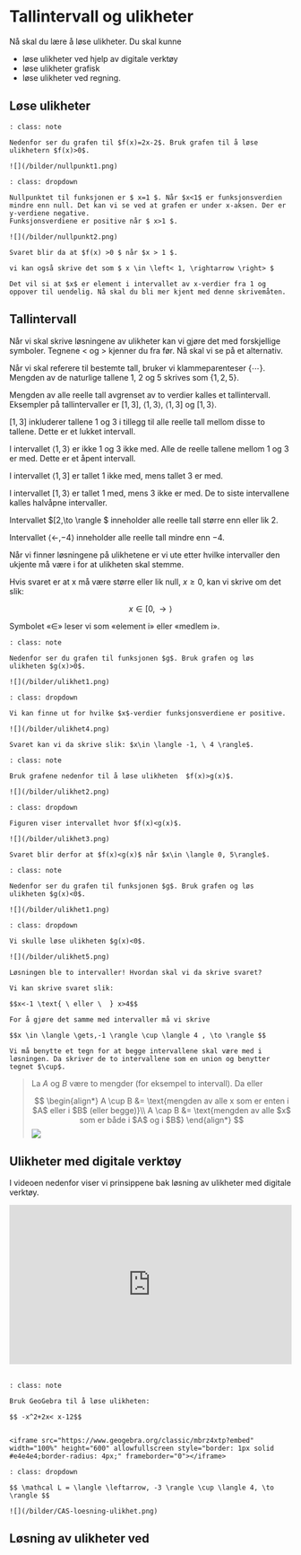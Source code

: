 # Tallintervall og ulikheter

Nå skal du lære å løse ulikheter. Du skal kunne

* løse ulikheter ved hjelp av digitale verktøy
* løse ulikheter grafisk
* løse ulikheter ved regning.

## Løse ulikheter

```{admonition} Oppgave 1
: class: note

Nedenfor ser du grafen til $f(x)=2x-2$. Bruk grafen til å løse ulikhetern $f(x)>0$. 

![](/bilder/nullpunkt1.png)

```

```{admonition} Løsning  
: class: dropdown

Nullpunktet til funksjonen er $ x=1 $. Når $x<1$ er funksjonsverdien mindre enn null. Det kan vi se ved at grafen er under x-aksen. Der er y-verdiene negative. 
Funksjonsverdiene er positive når $ x>1 $.

![](/bilder/nullpunkt2.png)

Svaret blir da at $f(x) >0 $ når $x > 1 $.

vi kan også skrive det som $ x \in \left< 1, \rightarrow \right> $

Det vil si at $x$ er element i intervallet av x-verdier fra 1 og oppover til uendelig. Nå skal du bli mer kjent med denne skrivemåten.

```

## Tallintervall

Når vi skal skrive løsningene av ulikheter kan vi gjøre det med forskjellige symboler. Tegnene < og > kjenner du fra før. Nå skal vi se på et alternativ.

Når vi skal referere til bestemte tall, bruker vi klammeparenteser $\{\cdots\}$. Mengden av de naturlige tallene $1$, $2$ og $5$ skrives som $\{1,2,5\}$.

Mengden av alle reelle tall avgrenset av to verdier kalles et tallintervall. Eksempler på tallintervaller er $[1,3]$, $\langle 1,3\rangle$, $\langle 1,3]$ og $[1,3\rangle$. 

$[1,3]$ inkluderer tallene $1$ og $3$ i tillegg til alle reelle tall mellom disse to tallene. Dette er et lukket intervall.

I intervallet $\langle 1,3\rangle$ er ikke  $1$ og $3$ ikke med. Alle de reelle tallene mellom $1$ og $3$ er med. Dette er et åpent intervall. 

I intervallet $\langle 1,3]$ er tallet $1$ ikke med, mens tallet $3$ er med.

I intervallet  $[1,3\rangle$ er tallet $1$ med, mens $3$ ikke er med. De to siste intervallene kalles halvåpne intervaller.  

Intervallet $[2,\to \rangle $ inneholder alle reelle tall større enn eller lik $2$.

Intervallet $\langle \gets, -4 \rangle$ inneholder alle reelle tall mindre enn $−4$.

Når vi finner løsningene på ulikhetene er vi ute etter hvilke intervaller den ukjente må være i for at ulikheten skal stemme.

Hvis svaret er at x må være større eller lik null, $x \geq 0$, kan vi skrive om det slik: 

$$x \in [0,\to \rangle $$

Symbolet «$\in$» leser vi som «element i» eller «medlem i».


```{admonition} Oppgave 2
: class: note

Nedenfor ser du grafen til funksjonen $g$. Bruk grafen og løs ulikheten $g(x)>0$. 

![](/bilder/ulikhet1.png)

```

```{admonition} Løsning
: class: dropdown

Vi kan finne ut for hvilke $x$-verdier funksjonsverdiene er positive. 

![](/bilder/ulikhet4.png)

Svaret kan vi da skrive slik: $x\in \langle -1, \ 4 \rangle$. 
```

```{admonition} Oppgave 3
: class: note

Bruk grafene nedenfor til å løse ulikheten  $f(x)>g(x)$. 

![](/bilder/ulikhet2.png)

```

```{admonition} Løsning
: class: dropdown

Figuren viser intervallet hvor $f(x)<g(x)$. 

![](/bilder/ulikhet3.png)

Svaret blir derfor at $f(x)<g(x)$ når $x\in \langle 0, 5\rangle$. 

```

```{admonition} Oppgave 3
: class: note

Nedenfor ser du grafen til funksjonen $g$. Bruk grafen og løs ulikheten $g(x)<0$. 

![](/bilder/ulikhet1.png)

```


```{admonition} Løsning
: class: dropdown

Vi skulle løse ulikheten $g(x)<0$. 

![](/bilder/ulikhet5.png)

Løsningen ble to intervaller! Hvordan skal vi da skrive svaret?

Vi kan skrive svaret slik:

$$x<-1 \text{ \ eller \  } x>4$$

For å gjøre det samme med intervaller må vi skrive

$$x \in \langle \gets,-1 \rangle \cup \langle 4 , \to \rangle $$

Vi må benytte et tegn for at begge intervallene skal være med i løsningen. Da skriver de to intervallene som en union og benytter tegnet $\cup$.

```



> La $A$ og $B$ være to mengder (for eksempel to intervall). Da eller
> 
> $$
 \begin{align*}
 A \cup B &= \text{mengden av alle x som er enten i $A$ eller i $B$ (eller begge)}\\
 A \cap B &= \text{mengden av alle $x$ som er både i $A$ og i $B$}
 \end{align*} $$
> ![](/bilder/snitt-union.png)
> 


## Ulikheter med digitale verktøy

I videoen nedenfor viser vi prinsippene bak løsning av ulikheter med digitale verktøy.

<div style="padding:56.25% 0 0 0;position:relative;"><iframe src="https://player.vimeo.com/video/300303859?h=bd7880ee30&title=0&byline=0&portrait=0" style="position:absolute;top:0;left:0;width:100%;height:100%;" frameborder="0" allow="autoplay; fullscreen; picture-in-picture" allowfullscreen></iframe></div><script src="https://player.vimeo.com/api/player.js"></script>

<br>

```{admonition} Oppgave 4CAS
: class: note

Bruk GeoGebra til å løse ulikheten:

$$ -x^2+2x< x-12$$


<iframe src="https://www.geogebra.org/classic/mbrz4xtp?embed" width="100%" height="600" allowfullscreen style="border: 1px solid #e4e4e4;border-radius: 4px;" frameborder="0"></iframe>
```

```{admonition} Fasit
: class: dropdown

$$ \mathcal L = \langle \leftarrow, -3 \rangle \cup \langle 4, \to \rangle $$

![](/bilder/CAS-loesning-ulikhet.png)

```

## Løsning av ulikheter ved 